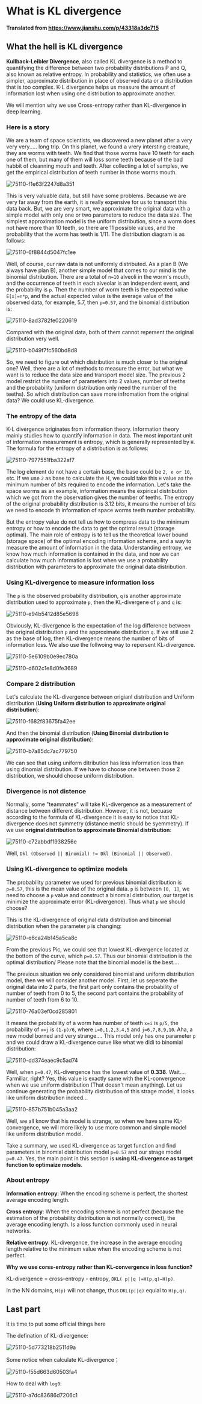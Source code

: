 # What is KL divergence

**Translated from https://www.jianshu.com/p/43318a3dc715**

## What the hell is KL divergence

**Kullback-Leibler Divergence**, also called KL divergence is a method to quantifying the difference between two probability distributions P and Q, also known as relative entropy. In probability and statistics, we often use a simpler, approximate distribution in place of observed data or a distribution that is too complex. K-L divergence helps us measure the amount of information lost when using one distribution to approximate another.

We will mention why we use Cross-entropy rather than KL-divergence in deep learning.

### Here is a story

We are a team of space scientists, we discovered a new planet after a very very very..... long trip. On this planet, we found a vrery intersting creature, they are worms with teeth. We find that those worms have 10 teeth for each one of them, but many of them will loss some teeth because of the bad habbit of cleanning mouth and teeth. After collecting a lot of samples, we get the empirical distribution of teeth number in those worms mouth.

![75110-f1e63f2247d8a351](https://user-images.githubusercontent.com/43735308/155513169-650a287e-18ae-4053-a895-62e9e33ef794.jpg)

This is very valuable data, but still have some problems. Because we are very far away from the earth, it is really expensive for us to transport this data back. But, we are very smart, we approximate the original data with a simple model with only one or two parameters to reduce the data size. The simplest approximation model is the uniform distribution, since a worm does not have more than 10 teeth, so there are 11 possible values, and the probability that the worm has teeth is 1/11. The distribution diagram is as follows:

![75110-6f8844d5047fc1ee](https://user-images.githubusercontent.com/43735308/155513610-13b712bb-4b73-4b8c-9104-52073b3e8f79.jpg)

Well, of course, our raw data is not uniformly distributed. As a plan B (We always have plan B), another simple model that comes to our mind is the binomial distribution. There are a total of ```n=10``` alveoli in the worm's mouth, and the occurrence of teeth in each alveolar is an independent event, and the probability is ```p```. Then the number of worm teeth is the expected value ```E[x]=n*p```, and the actual expected value is the average value of the observed data, for example, 5.7, then ```p=0.57```, and the binomial distribution is:

![75110-8ad3782fe0220619](https://user-images.githubusercontent.com/43735308/155514335-0ba701aa-40ad-4de4-b114-9af9e853d5df.jpg)

Compared with the original data, both of them cannot repersent the original distribution very well.

![75110-b049f7fc560bd8d8](https://user-images.githubusercontent.com/43735308/155514431-cd996a45-620e-458c-81ed-fb21f6beaee7.jpg)

So, we need to figure out which distribution is much closer to the original one? Well, there are a lot of methods to measure the error, but what we want is to reduce the data size and transport model size. The previous 2 model restrict the number of parameters into 2 values, number of teeths and the probability (uniform distribution only need the number of the teeths). So which distribution can save more infromation from the original data? We could use KL-divergence.

### The entropy of the data

K-L divergence originates from information theory. Information theory mainly studies how to quantify information in data. The most important unit of information measurement is entropy, which is generally represented by ```H```. The formula for the entropy of a distribution is as follows:

![75110-7977551fba322af7](https://user-images.githubusercontent.com/43735308/155515459-b4e6e0e6-23f6-424d-b2cd-f084b1e1c788.jpg)

The log element do not have a certain base, the base could be ```2, e or 10```, etc. If we use ```2``` as base to calculate the H, we could take this ```H``` value as the minimum number of bits required to encode the information. Let's take the space worms as an example, information means the expirical distribution which we got from the observation gives the number of teeths. The entropy of the original probability distribution is 3.12 bits, it means the number of bits we need to encode th information of space worms teeth number probability.

But the entropy value do not tell us how to compress data to the minimum entropy or how to encode the data to get the optimal result (storage optimal). The main role of entropy is to tell us the theoretical lower bound (storage space) of the optimal encoding information scheme, and a way to measure the amount of information in the data. Understanding entropy, we know how much information is contained in the data, and now we can calculate how much information is lost when we use a probability distribution with parameters to approximate the original data distribution.

### Using KL-divergence to measure information loss

The ```p``` is the observed probability distribution, ```q``` is another approximate distribution used to approximate ```p```, then the KL-divergene of ```p``` and ```q``` is:

![75110-e94b5412d85e5698](https://user-images.githubusercontent.com/43735308/155649082-8edd8bd7-7c5e-4c7f-a0df-0a3712c02cd8.jpg)

Obviously, KL-divergence is the expectation of the log difference between the original distribution ```p``` and the approximate distribution ```q```. If we still use 2 as the base of log, then KL-divergence means the number of bits of information loss. We also use the follwoing way to repersent KL-divergence.

![75110-5e6109b0e9ec780a](https://user-images.githubusercontent.com/43735308/155666519-326c5061-8072-4aea-9175-c8e1986caee6.jpg)

![75110-d602c1e8d0fe3689](https://user-images.githubusercontent.com/43735308/155666571-21e40dd2-3fa7-4490-ad57-a0cc0bab1243.jpg)

### Compare 2 distribution

Let's calculate the KL-divergence between origianl distribution and Uniform distribution (**Using Uniform distribution to approximate original distribution**):

![75110-f682f83675fa42ee](https://user-images.githubusercontent.com/43735308/155667245-9bdc1643-1860-433b-8684-be149187c3e7.jpg)

And then the binomial distribution (**Using Binomial distribution to approximate original distribution**):

![75110-b7a85dc7ac779750](https://user-images.githubusercontent.com/43735308/155667286-de939f2b-1430-4a54-984b-4e8802e1a570.jpg)

We can see that using uniform ditribution has less information loss than using dinomial distribution. If we have to choose one between those 2 distribution, we should choose uniform distribution.

### Divergence is not distence

Normally, some "teammates" will take KL-divergence as a measurement of distance between different distribution. However, it is not, becuase according to the formula of KL-divergence it is easy to notice that KL-divergence does not symmetry (distance metric should be syemmetry). If we use **original distribution to approximate Binomial distribution**:

![75110-c72abbdf1938256e](https://user-images.githubusercontent.com/43735308/155668139-ee42d7f4-0401-40a7-ade5-6ae04e9b4c86.jpg)

Well, ```Dkl (Observed || Binomial) != Dkl (Binomial || Observed)```.

### Using KL-divergence to optimize models

The probability parameter we used for previous binomial distribution is ```p=0.57```, this is the mean value of the original data. ```p``` is between ```[0, 1]```, we need to choose a ```p``` value and construct a binomial distribution, our target is minimize the approximate error (KL-divergence). Thus what ```p``` we should choose?

This is the KL-divergence of original data distribution and binomial distribution when the parameter ```p``` is changing:

![75110-e6ca24b145a5ca8c](https://user-images.githubusercontent.com/43735308/155669257-4e67a8b2-e77f-4845-be76-0ae61118056a.jpg)

From the previous Pic, we could see that lowest KL-divergence located at the bottom of the curve, which ```p=0.57```. Thus our binomial distribution is the optimal distribution/ Please note that the binomial model is the best....

The previous situation we only considered binomial and uniform distribution model, then we will consider another model. First, let us seperate the original data into 2 parts, the first part only contains the probability of number of teeth from 0 to 5, the second part contains the probability of number of teeth from 6 to 10.

![75110-76a03ef0cd285801](https://user-images.githubusercontent.com/43735308/155669909-30bb32ee-a97a-4953-84d0-380a09248245.jpg)

It means the probability of a worm has number of teeth ```x=i``` is ```p/5```, the probability of ```x=j``` is ```(1-p)/6```, where ```i=0,1,2,3,4,5``` and ```j=6,7,8,9,10```. Aha, a new model borned and very strange.... This model only has one parameter  ```p``` and we could draw a KL-divergence curve like what we didi to binomial distribution:

![75110-dd374eaec9c5ad74](https://user-images.githubusercontent.com/43735308/155670391-c55c75df-22a1-4a52-a21a-af89a54ceb72.jpg)

Well, when ```p=0.47```, KL-divergence has the lowest value of **0.338**. Wait.... Farmiliar, right? Yes, this value is exactly same with the KL-convergence when we use uniform distribution (That doesn't mean anything). Let us continue generating the probability distribution of this strage model, it looks like uniform distribution indeed...

![75110-857b751b045a3aa2](https://user-images.githubusercontent.com/43735308/155670972-ca09572e-0eb3-4beb-9dd9-10f52f238b89.jpg)

Well, we all know that his model is strange, so when we have same KL-convergence, we will more likely to use more common and simple model like uniform distribution model.

Take a summary, we used KL-divergence as target function and find parameters in binomial distribution model ```p=0.57``` and our strage model ```p=0.47```. Yes, the main point in this section is **using KL-divergence as target function to optimaize models**.

### About entropy

**Information entropy**: When the encoding scheme is perfect, the shortest average encoding length.

**Cross entropy**: When the encoding scheme is not perfect (because the estimation of the probability distribution is not normally correct), the average encoding length. Is a loss function commonly used in neural networks.

**Relative entropy**: KL-divergence, the increase in the average encoding length relative to the minimum value when the encoding scheme is not perfect.

**Why we use corss-entropy rather than KL-convergence in loss function?**

KL-divergence = cross-entropy - entropy, ```DKL( p||q )=H(p,q)−H(p)```.

In the NN domains, ```H(p)``` will not change, thus ```DKL(p||q)``` equial to ```H(p,q)```.

## Last part

It is time to put some official things here

The defination of KL-divergence:

![75110-5d773218b2511d9a](https://user-images.githubusercontent.com/43735308/155671818-9fae3348-0a9e-4a46-99ab-21cfe9a26580.jpg)

Some notice when calculate KL-divergence；

![75110-f55d663d60503fa4](https://user-images.githubusercontent.com/43735308/155671870-d6c538c9-7609-405f-954f-7ddd9db79bf5.jpg)

How to deal with ```log0```:

![75110-a7dc83686d7206c1](https://user-images.githubusercontent.com/43735308/155671920-dd38e5dd-cda8-4dd7-b41c-d6d434626c68.jpg)








